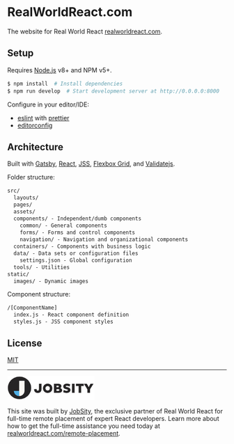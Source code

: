 # RealWorldReact.com

The website for Real World React [realworldreact.com](https://realworldreact.com).

## Setup

Requires [Node.js](http://nodejs.org) v8+ and NPM v5+.

```bash
$ npm install  # Install dependencies
$ npm run develop  # Start development server at http://0.0.0.0:8000
```

Configure in your editor/IDE:

- [eslint](https://eslint.org) with [prettier](https://github.com/prettier/prettier)
- [editorconfig](http://editorconfig.org)

## Architecture

Built with [Gatsby](http://gatsbyjs.org), [React](http://reactjs.org), [JSS](http://cssinjs.org), [Flexbox Grid](http://flexboxgrid.com), and [Validatejs](https://validatejs.org).

Folder structure:

```
src/
  layouts/
  pages/
  assets/
  components/ - Independent/dumb components
    common/ - General components
    forms/ - Forms and control components
    navigation/ - Navigation and organizational components
  containers/ - Components with business logic
  data/ - Data sets or configuration files
    settings.json - Global configuration
  tools/ - Utilities
static/
  images/ - Dynamic images
```

Component structure:

```
/[ComponentName]
  index.js - React component definition
  styles.js - JSS component styles
```

## License

[MIT](./LICENSE)

----

[![Jobsity LLC](./static/images/logos/jobsity.jpg)](https://jobsity.com)

This site was built by [JobSity](https://jobsity.com), the exclusive partner of
Real World React for full-time remote placement of expert React developers. Learn
more about how to get the full-time assistance you need today at
[realworldreact.com/remote-placement](https://realworldreact.com/remote-placement).
